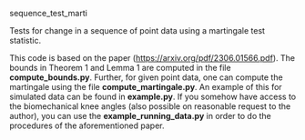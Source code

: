 sequence_test_marti

Tests for change in a sequence of point data using a martingale test statistic. 

This code is based on the paper (https://arxiv.org/pdf/2306.01566.pdf). The bounds in Theorem 1 and Lemma 1 are computed in the file **compute_bounds.py**. Further, for given point data, one can compute the martingale using the file **compute_martingale.py**.  An example of this for simulated data can be found in **example.py**. If you somehow have access to the biomechanical knee angles (also possible on reasonable request to the author), you can use the **example_running_data.py** in order to do the procedures of the aforementioned paper. 



